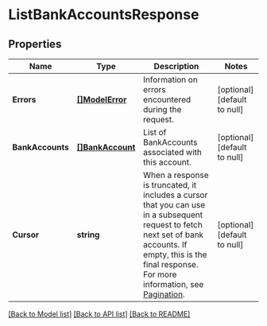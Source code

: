# ListBankAccountsResponse

## Properties
Name | Type | Description | Notes
------------ | ------------- | ------------- | -------------
**Errors** | [**[]ModelError**](Error.md) | Information on errors encountered during the request. | [optional] [default to null]
**BankAccounts** | [**[]BankAccount**](BankAccount.md) | List of BankAccounts associated with this account. | [optional] [default to null]
**Cursor** | **string** | When a response is truncated, it includes a cursor that you can  use in a subsequent request to fetch next set of bank accounts. If empty, this is the final response.  For more information, see [Pagination](https://developer.squareup.com/docs/working-with-apis/pagination). | [optional] [default to null]

[[Back to Model list]](../README.md#documentation-for-models) [[Back to API list]](../README.md#documentation-for-api-endpoints) [[Back to README]](../README.md)

